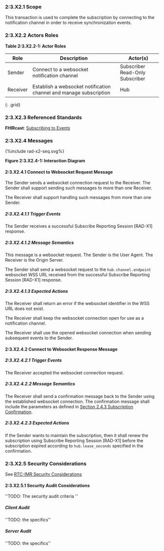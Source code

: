 ### 2:3.X2.1 Scope

This transaction is used to complete the subscription by connecting to the notification channel in order to receive synchronization events.

### 2:3.X2.2 Actors Roles

**Table 2:3.X2.2-1: Actor Roles**

| Role | Description | Actor(s) |
|------|-------------|----------|
| Sender | Connect to a websocket notification channel | Subscriber<br>Read-Only Subscriber |
| Receiver | Establish a websocket notification channel and manage subscription | Hub |
{: .grid}

### 2:3.X2.3 Referenced Standards

**FHIRcast**: [Subscribing to Events](https://build.fhir.org/ig/HL7/fhircast-docs/2-4-Subscribing.html)

### 2:3.X2.4 Messages

<div>
{%include rad-x2-seq.svg%}
</div>

<div style="clear: left"/>

**Figure 2:3.X2.4-1: Interaction Diagram**

#### 2:3.X2.4.1 Connect to Websocket Request Message
The Sender sends a websocket connection request to the Receiver. The Sender shall support sending such messages to more than one Receiver.

The Receiver shall support handling such messages from more than one Sender. 

##### 2:3.X2.4.1.1 Trigger Events

The Sender receives a successful Subscribe Reporting Session [RAD-X1] response.

##### 2:3.X2.4.1.2 Message Semantics

This message is a websocket request. The Sender is the User Agent. The Receiver is the Origin Server.

The Sender shall send a websocket request to the `hub.channel.endpoint` websocket WSS URL received from the successful Subscribe Reporting Session [RAD-X1] response. 

##### 2:3.X2.4.1.3 Expected Actions

The Receiver shall return an error if the websocket identifier in the WSS URL does not exist.

The Receiver shall keep the websocket connection open for use as a notification channel.

The Receiver shall use the opened websocket connection when sending subsequent events to the Sender.

#### 2:3.X2.4.2 Connect to Websocket Response Message

##### 2:3.X2.4.2.1 Trigger Events

The Receiver accepted the websocket connection request.

##### 2:3.X2.4.2.2 Message Semantics

The Receiver shall send a confirmation message back to the Sender using the established websocket connection. The confirmation message shall include the parameters as defined in [Section 2.4.3 Subscription Confirmation](https://build.fhir.org/ig/HL7/fhircast-docs/2-4-Subscribing.html#subscription-confirmation).

##### 2:3.X2.4.2.3 Expected Actions

If the Sender wants to maintain the subscription, then it shall renew the subscription using Subscribe Reporting Session [RAD-X1] before the subscription expired according to `hub.lease_seconds` specified in the confirmation.

### 2:3.X2.5 Security Considerations

See [RTC-IMR Security Considerations](volume-1.html#1xx5-rtc-imr-security-considerations)

#### 2:3.X2.5.1 Security Audit Considerations

''TODO: The security audit criteria ''

##### Client Audit 

''TODO: the specifics''

##### Server Audit 

''TODO: the specifics''
